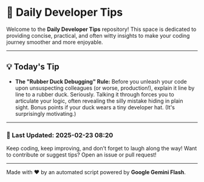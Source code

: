
# 🌟 Daily Developer Tips

Welcome to the **Daily Developer Tips** repository! This space is dedicated to providing concise, practical, and often witty insights to make your coding journey smoother and more enjoyable.

---

## 💡 Today's Tip

- **The "Rubber Duck Debugging" Rule:** Before you unleash your code upon unsuspecting colleagues (or worse, production!), explain it line by line to a rubber duck.  Seriously.  Talking it through forces you to articulate your logic, often revealing the silly mistake hiding in plain sight.  Bonus points if your duck wears a tiny developer hat.  (It's surprisingly motivating.)

---

### 📅 Last Updated: 2025-02-23 08:20

Keep coding, keep improving, and don't forget to laugh along the way! Want to contribute or suggest tips? Open an issue or pull request!

---

Made with ❤️ by an automated script powered by **Google Gemini Flash**.

